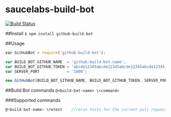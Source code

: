 # saucelabs-build-bot

[![Build Status](https://travis-ci.org/AlexanderMoskovkin/github-build-bot.svg?branch=master)](https://travis-ci.org/AlexanderMoskovkin/github-build-bot)

##Install
`$ npm install github-build-bot`

##Usage
```js
var GitHubBot = require('github-build-bot');

var BUILD_BOT_GITHUB_NAME  = 'github-build-bot-name';
var BUILD_BOT_GITHUB_TOKEN = 'abcde12345abcde12345abcde12345abcde12345';
var SERVER_PORT            = '1800';

new GitHubBot(BUILD_BOT_GITHUB_NAME, BUILD_BOT_GITHUB_TOKEN, SERVER_PORT);
```

##Build Bot commands
`@<build-bot-name> \<command>`

###Supported commands
```js
@<build-bot-name> \retest    //rerun tests for the current pull request
```
